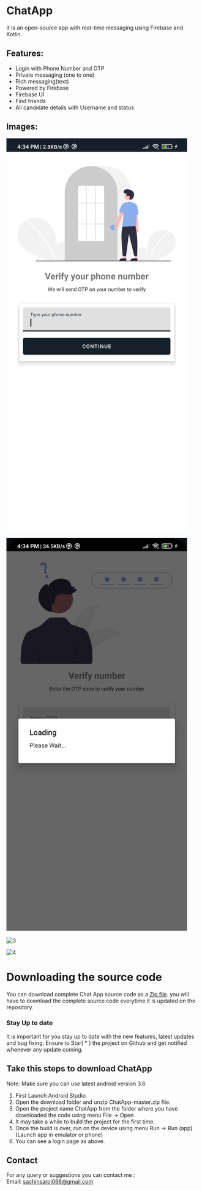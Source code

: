 # ChatApp
It is an open-source app with real-time messaging using Firebase and Kotlin.

## Features:
- Login with Phone Number and OTP
- Private messaging (one to one)
- Rich messaging(text)
- Powered by Firebase
- Firebase UI
- Find friends
- All candidate details with Username and status


## Images:
![1](https://github.com/Sachin066/Chatting_App_in_kotlin/blob/master/screenshot/1.jpg?raw=true)

![2](https://github.com/Sachin066/Chatting_App_in_kotlin/blob/master/screenshot/2.jpg?raw=true)

![3](https://user-images.githubusercontent.com/52067673/83350057-f15adc00-a356-11ea-8bd7-fbf09e9652ad.PNG)

![4](https://user-images.githubusercontent.com/52067673/83350128-878f0200-a357-11ea-94dc-070bba60fbe5.PNG)


# Downloading the source code

You can download complete Chat App source code as a <a href="https://github.com/krishkamani/ChatApp/archive/master.zip"> Zip file</a>.
you will have to download the complete source code everytime it is updated on the repository.

### Stay Up to date
It is important for you stay up to date with the new features, latest updates and bug fixing. Ensure to Star( * ) the project on Github and get notified whenever any update coming.
## Take this steps to download ChatApp
Note: Make sure you can use latest android version 3.6

1) First Launch Android Studio
2) Open the download folder and unzip ChatApp-master.zip file.
3) Open the project name ChatApp from the folder where you have downloaded the code using menu File -> Open
4) It may take a while to build the project for the first time.
5) Once the build is over, run on the device using menu Run -> Run (app) (Launch app in emulator or phone)
6) You can see a login page as above.

## Contact
For any query or suggestions you can contact me :<br>
Email: sachinsaroj066@gmail.com